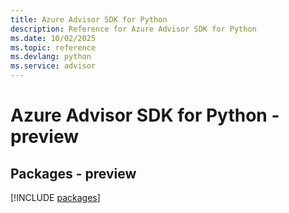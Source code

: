 ```yaml
---
title: Azure Advisor SDK for Python
description: Reference for Azure Advisor SDK for Python
ms.date: 10/02/2025
ms.topic: reference
ms.devlang: python
ms.service: advisor
---
```

# Azure Advisor SDK for Python - preview
## Packages - preview
[!INCLUDE [packages](advisor-index.md)]